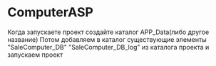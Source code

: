 # ComputerASP
Когда запускаете проект создайте каталог APP_Data(либо другое название)
Потом добавляем в каталог существующие элементы "SaleComputer_DB" "SaleComputer_DB_log"  из каталога проекта и запускаем проект
